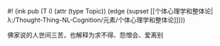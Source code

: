 #! (ink pub (T i) (attr (type Topic)) (edge (supset [[个体心理学和整体论|λ:/Thought-Thing-NL-Cognition/元素/个体心理学和整体论]])))

佛家说的人世间三苦，也解释为求不得、怨憎会、爱离别